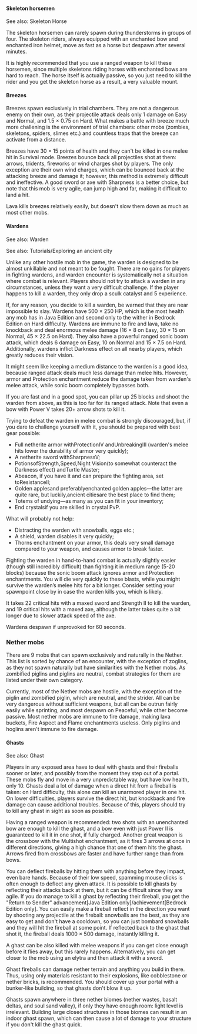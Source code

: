 #### Skeleton horsemen

See also: Skeleton Horse

The skeleton horsemen can rarely spawn during thunderstorms in groups of four. The skeleton riders, always equipped with an enchanted bow and enchanted iron helmet, move as fast as a horse but despawn after several minutes.

It is highly recommended that you use a ranged weapon to kill these horsemen, since multiple skeletons riding horses with enchanted bows are hard to reach. The horse itself is actually passive, so you just need to kill the rider and you get the skeleton horse as a result, a very valuable mount.

#### Breezes

Breezes spawn exclusively in trial chambers. They are not a dangerous enemy on their own, as their projectile attack deals only 1 damage on Easy and Normal, and 1.5 × 0.75 on Hard. What makes a battle with breeze much more challening is the environment of trial chambers: other mobs (zombies, skeletons, spiders, slimes etc.) and countless traps that the breeze can activate from a distance.

Breezes have 30 × 15 points of health and they can't be killed in one melee hit in Survival mode. Breezes bounce back all projectiles shot at them: arrows, tridents, fireworks or wind charges shot by players. The only exception are their own wind charges, which can be bounced back at the attacking breeze and damage it; however, this method is extremely difficult and ineffective. A good sword or axe with Sharpness is a better choice, but note that this mob is very agile, can jump high and far, making it difficult to land a hit.

Lava kills breezes relatively easily, but doesn't slow them down as much as most other mobs.

#### Wardens

See also: Warden

See also: Tutorials/Exploring an ancient city

Unlike any other hostile mob in the game, the warden is designed to be almost unkillable and not meant to be fought. There are no gains for players in fighting wardens, and warden encounter is systematically not a situation where combat is relevant. Players should not try to attack a warden in any circumstances, unless they want a very difficult challenge. If the player happens to kill a warden, they only drop a sculk catalyst and 5 experience.

If, for any reason, you decide to kill a warden, be warned that they are near impossible to slay. Wardens have 500 × 250 HP, which is the most health any mob has in Java Edition and second only to the wither in Bedrock Edition on Hard difficulty. Wardens are immune to fire and lava, take no knockback and deal enormous melee damage (16 × 8 on Easy, 30 × 15 on Normal, 45 × 22.5 on Hard). They also have a powerful ranged sonic boom attack, which deals 6 damage on Easy, 10 on Normal and 15 × 7.5 on Hard. Additionally, wardens inflict Darkness effect on all nearby players, which greatly reduces their vision. 

It might seem like keeping a medium distance to the warden is a good idea, because ranged attack deals much less damage than melee hits. However, armor and Protection enchantment reduce the damage taken from warden's melee attack, while sonic boom completely bypasses both.

If you are fast and in a good spot, you can pillar up 25 blocks and shoot the warden from above, as this is too far for its ranged attack. Note that even a bow with Power V takes 20+ arrow shots to kill it.

Trying to defeat the warden in melee combat is strongly discouraged, but, if you dare to challenge yourself with it, you should be prepared with best gear possible:

- Full netherite armor withProtectionIV andUnbreakingIII (warden's melee hits lower the durability of armor very quickly);
- A netherite sword withSharpnessV;
- PotionsofStrength,Speed,Night Vision(to somewhat counteract the Darkness effect) andTurtle Master;
- Abeacon, if you have it and can prepare the fighting area, set toResistanceII;
- Golden applesand preferablyenchanted golden apples—the latter are quite rare, but luckily,ancient citiesare the best place to find them;
- Totems of undying—as many as you can fit in your inventory;
- End crystalsif you are skilled in crystal PvP.

What will probably not help:

- Distracting the warden with snowballs, eggs etc.;
- A shield, warden disables it very quickly;
- Thorns enchantment on your armor, this deals very small damage compared to your weapon, and causes armor to break faster.

Fighting the warden in hand-to-hand combat is actually slightly easier (though still incredibly difficult) than fighting it in medium range (5-20 blocks) because the sonic boom attack ignores armor and Protection enchantments. You will die very quickly to these blasts, while you might survive the warden’s melee hits for a bit longer. Consider setting your spawnpoint close by in case the warden kills you, which is likely.

It takes 22 critical hits with a maxed sword and Strength II to kill the warden, and 19 critical hits with a maxed axe, although the latter takes quite a bit longer due to slower attack speed of the axe.

Wardens despawn if unprovoked for 60 seconds. 

### Nether mobs
There are 9 mobs that can spawn exclusively and naturally in the Nether. This list is sorted by chance of an encounter, with the exception of zoglins, as they not spawn naturally but have similarities with the Nether mobs. As zombified piglins and piglins are neutral, combat strategies for them are listed under their own category.

Currently, most of the Nether mobs are hostile, with the exception of the piglin and zombified piglin, which are neutral, and the strider. All can be very dangerous without sufficient weapons, but all can be outrun fairly easily while sprinting, and most despawn on Peaceful, while other become passive. Most nether mobs are immune to fire damage, making lava buckets, Fire Aspect and Flame enchantments useless. Only piglins and hoglins aren't immune to fire damage.

#### Ghasts

See also: Ghast

Players in any exposed area have to deal with ghasts and their fireballs sooner or later, and possibly from the moment they step out of a portal. These mobs fly and move in a very unpredictable way, but have low health, only 10. Ghasts deal a lot of damage when a direct hit from a fireball is taken: on Hard difficulty, this alone can kill an unarmored player in one hit. On lower difficulties, players survive the direct hit, but knockback and fire damage can cause additional troubles. Because of this, players should try to kill any ghast in sight as soon as possible.

Having a ranged weapon is recommended: two shots with an unenchanted bow are enough to kill the ghast, and a bow even with just Power II is guaranteed to kill it in one shot, if fully charged. Another great weapon is the crossbow with the Multishot enchantment, as it fires 3 arrows at once in different directions, giving a high chance that one of them hits the ghast. Arrows fired from crossbows are faster and have further range than from bows.

You can deflect fireballs by hitting them with anything before they impact, even bare hands. Because of their low speed, spamming mouse clicks is often enough to deflect any given attack. It is possible to kill ghasts by reflecting their attacks back at them, but it can be difficult since they are agile. If you do manage to kill a ghast by reflecting their fireball, you get the "Return to Sender" advancement‌[Java Edition  only]/achievement‌[Bedrock Edition  only]. You can easily make a fireball reflect in the direction you want by shooting any projectile at the fireball: snowballs are the best, as they are easy to get and don't have a cooldown, so you can just bombard snowballs and they will hit the fireball at some point. If reflected back to the ghast that shot it, the fireball deals 1000 × 500 damage, instantly killing it.

A ghast can be also killed with melee weapons if you can get close enough before it flies away, but this rarely happens. Alternatively, you can get closer to the mob using an elytra and then attack it with a sword.

Ghast fireballs can damage nether terrain and anything you build in there. Thus, using only materials resistant to their explosions, like cobblestone or nether bricks, is recommended. You should cover up your portal with a bunker-like building, so that ghasts don't blow it up.

Ghasts spawn anywhere in three nether biomes (nether wastes, basalt deltas, and soul sand valley), if only they have enough room: light level is irrelevant. Building large closed structures in those biomes can result in an indoor ghast spawn, which can then cause a lot of damage to your structure if you don't kill the ghast quick.

